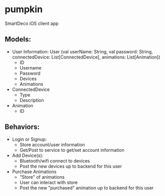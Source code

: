 # pumpkin
SmartDeco iOS client app

## Models:
- User Information: User (val userName: String, val password: String, connectedDevice: List[ConnectedDevice], animations: List[Animation])
  - ID 
  - Username
  - Password
  - Devices
  - Animations
- ConnectedDevice
  - Type
  - Description
- Animation
  - ID
  
## Behaviors:
- Login or Signup:
  - Store account/user information
  - Get/Post to service to get/set account information
- Add Device(s):
  - Bluetooth/wifi connect to devices
  - Post the new devices up to backend for this user
- Purchase Animations
  - "Store" of animations
  - User can interact with store
  - Post the new "purchased" animation up to backend for this user

